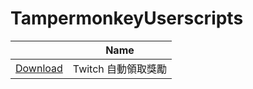 # TampermonkeyUserscripts

|                                                                                                   | Name                |
| ------------------------------------------------------------------------------------------------- | ------------------- |
| [Download](https://github.com/haoger1012/TampermonkeyUserscripts/raw/main/src/TwitchGift.user.js) | Twitch 自動領取獎勵 |
